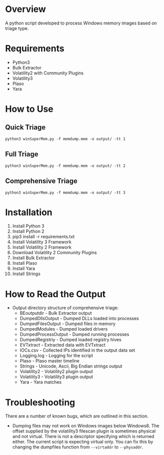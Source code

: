 # Overview

A python script developed to process Windows memory images based on triage type. 

# Requirements
- Python3
- Bulk Extractor
- Volatility2 with Community Plugins
- Volatility3
- Plaso
- Yara

# How to Use
## Quick Triage

`python3 winSuperMem.py -f memdump.mem -o output/ -tt 1`

## Full Triage

`python3 winSuperMem.py -f memdump.mem -o output/ -tt 2`

## Comprehensive Triage

`python3 winSuperMem.py -f memdump.mem -o output/ -tt 3`

# Installation
1. Install Python 3
2. Install Python 2
3. pip3 install -r requirements.txt
4. Install Volatility 3 Framework
5. Install Volatility 2 Framework
6. Download Volatility 2 Community Plugins
7. Install Bulk Extractor
8. Install Plaso
9. Install Yara
10. Install Strings

# How to Read the Output
- Output directory structure of comprehensive triage:
    - BEoutputdir - Bulk Extractor output
    - DumpedDllsOutput - Dumped DLLs loaded into processes
    - DumpedFilesOutput - Dumped files in memory
    - DumpedModules - Dumped loaded drivers
    - DumpedProcessOutput - Dumped running processes
    - DumpedRegistriy - Dumped loaded registry hives
    - EVTxtract - Extracted data with EVTxtract
    - IOCs.csv - Collected IPs identified in the output data set
    - Logging.log - Logging for the script
    - Plaso - Plaso master timeline
    - Strings - Unicode, Ascii, Big Endian strings output
    - Volatility2 - Volatility2 plugin output 
    - Volatility3 - Volatility3 plugin output
    - Yara - Yara matches
    
# Troubleshooting
There are a number of known bugs, which are outlined in this section.
- Dumping files may not work on Windows images below Windows8. The offset supplied by the volatility3 filescan plugin is sometimes physical and not virtual. There is not a descriptor specifying which is returned either. The current script is expecting virtual only. You can fix this by changing the dumpfiles function from `--virtaddr` to `--physaddr`.
